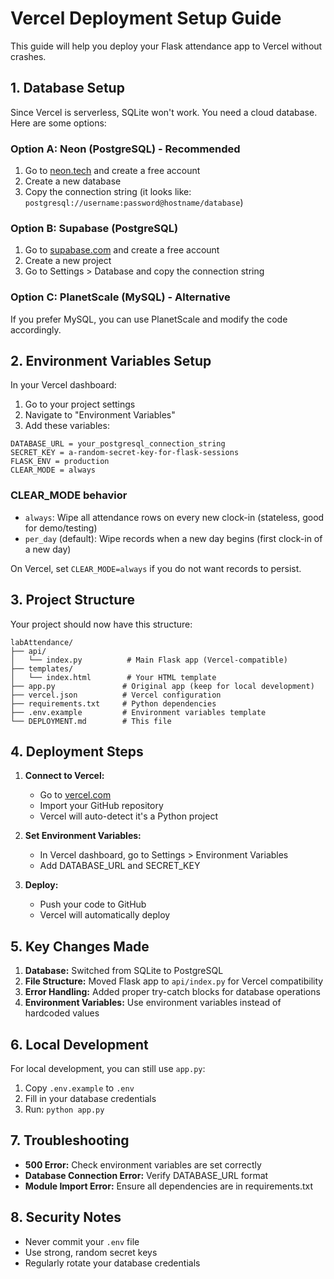 # Vercel Deployment Setup Guide

This guide will help you deploy your Flask attendance app to Vercel without crashes.

## 1. Database Setup

Since Vercel is serverless, SQLite won't work. You need a cloud database. Here are some options:

### Option A: Neon (PostgreSQL) - Recommended
1. Go to [neon.tech](https://neon.tech) and create a free account
2. Create a new database
3. Copy the connection string (it looks like: `postgresql://username:password@hostname/database`)

### Option B: Supabase (PostgreSQL)
1. Go to [supabase.com](https://supabase.com) and create a free account
2. Create a new project
3. Go to Settings > Database and copy the connection string

### Option C: PlanetScale (MySQL) - Alternative
If you prefer MySQL, you can use PlanetScale and modify the code accordingly.

## 2. Environment Variables Setup

In your Vercel dashboard:

1. Go to your project settings
2. Navigate to "Environment Variables"
3. Add these variables:

```
DATABASE_URL = your_postgresql_connection_string
SECRET_KEY = a-random-secret-key-for-flask-sessions
FLASK_ENV = production
CLEAR_MODE = always
```

### CLEAR_MODE behavior
- `always`: Wipe all attendance rows on every new clock-in (stateless, good for demo/testing)
- `per_day` (default): Wipe records when a new day begins (first clock-in of a new day)

On Vercel, set `CLEAR_MODE=always` if you do not want records to persist.

## 3. Project Structure

Your project should now have this structure:
```
labAttendance/
├── api/
│   └── index.py          # Main Flask app (Vercel-compatible)
├── templates/
│   └── index.html        # Your HTML template
├── app.py               # Original app (keep for local development)
├── vercel.json          # Vercel configuration
├── requirements.txt     # Python dependencies
├── .env.example         # Environment variables template
└── DEPLOYMENT.md        # This file
```

## 4. Deployment Steps

1. **Connect to Vercel:**
   - Go to [vercel.com](https://vercel.com)
   - Import your GitHub repository
   - Vercel will auto-detect it's a Python project

2. **Set Environment Variables:**
   - In Vercel dashboard, go to Settings > Environment Variables
   - Add DATABASE_URL and SECRET_KEY

3. **Deploy:**
   - Push your code to GitHub
   - Vercel will automatically deploy

## 5. Key Changes Made

1. **Database:** Switched from SQLite to PostgreSQL
2. **File Structure:** Moved Flask app to `api/index.py` for Vercel compatibility
3. **Error Handling:** Added proper try-catch blocks for database operations
4. **Environment Variables:** Use environment variables instead of hardcoded values

## 6. Local Development

For local development, you can still use `app.py`:

1. Copy `.env.example` to `.env`
2. Fill in your database credentials
3. Run: `python app.py`

## 7. Troubleshooting

- **500 Error:** Check environment variables are set correctly
- **Database Connection Error:** Verify DATABASE_URL format
- **Module Import Error:** Ensure all dependencies are in requirements.txt

## 8. Security Notes

- Never commit your `.env` file
- Use strong, random secret keys
- Regularly rotate your database credentials